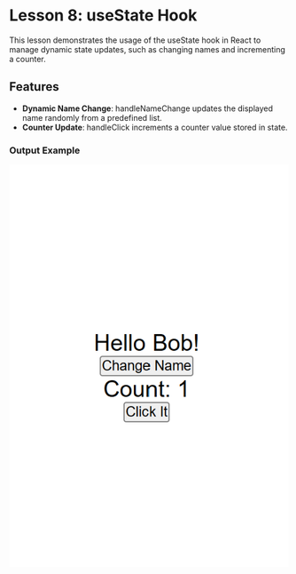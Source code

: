 # Lesson 8: useState Hook

This lesson demonstrates the usage of the useState hook in React to manage dynamic state updates, such as changing names and incrementing a counter.

## Features

- **Dynamic Name Change**: handleNameChange updates the displayed name randomly from a predefined list.
- **Counter Update**: handleClick increments a counter value stored in state.

### Output Example

![Output](./Screenshot.png) 